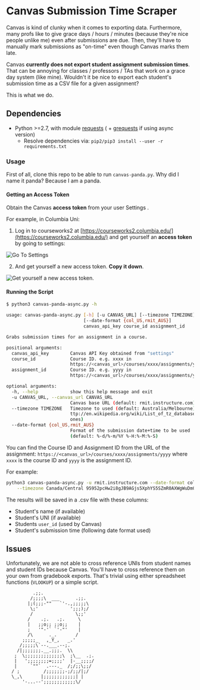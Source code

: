 # Canvas Submission Time Scraper

Canvas is kind of clunky when it comes to exporting data. Furthermore, many profs like to give grace days / hours / minutes (because they're nice people unlike me) even after submissions are due. Then, they'll have to manually mark submissions as "on-time" even though Canvas marks them late.

Canvas **currently does not export student assignment submission times**. That can be annoying for classes / professors / TAs that work on a grace day system (like mine). Wouldn't it be nice to export each student's submission time as a CSV file for a given assignment?

This is what we do.

## Dependencies

- Python >=2.7, with module [requests](https://github.com/kennethreitz/requests) ( + [grequests](https://github.com/kennethreitz/grequests) if using async version)
    - Resolve dependencies via: `pip2/pip3 install --user -r requirements.txt`


### Usage

First of all, clone this repo to be able to run `canvas-panda.py`. Why did I name it panda? Because I am a panda.

#### Getting an Access Token

Obtain the Canvas **access token** from your user Settings .

For example, in Columbia Uni:

1. Log in to courseworks2 at [https://courseworks2.columbia.edu/](https://courseworks2.columbia.edu/) and get yourself an **access token** by going to settings:

![Go To Settings](./screenshots/screenshot_5.png)

2. And get yourself a new access token. **Copy it down**.

![Get yourself a new access token.](./screenshots/screenshot_6.png)


#### Running the Script

```bash
$ python3 canvas-panda-async.py -h

usage: canvas-panda-async.py [-h] [-u CANVAS_URL] [--timezone TIMEZONE]
                             [--date-format {col_US,rmit_AUS}]
                             canvas_api_key course_id assignment_id

Grabs submission times for an assignment in a course.

positional arguments:
  canvas_api_key        Canvas API Key obtained from "settings"
  course_id             Course ID. e.g. xxxx in
                        https://<canvas_url>/courses/xxxx/assignments/yyyy
  assignment_id         Course ID. e.g. yyyy in
                        https://<canvas_url>/courses/xxxx/assignments/yyyy

optional arguments:
  -h, --help            show this help message and exit
  -u CANVAS_URL, --canvas_url CANVAS_URL
                        Canvas base URL (default: rmit.instructure.com)
  --timezone TIMEZONE   Timezone to used (default: Australia/Melbourne) (see h
                        ttp://en.wikipedia.org/wiki/List_of_tz_database_time_z
                        ones)
  --date-format {col_US,rmit_AUS}
                        Format of the submission date+time to be used
                        (default: %-d/%-m/%Y %-H:%-M:%-S)
```

You can find the Course ID and Assignment ID from the URL of the assignment: `https://<canvas_url>/courses/xxxx/assignments/yyyy` where `xxxx` is the course ID and `yyyy` is the assignment ID.


For example:

```bash
python3 canvas-panda-async.py -u rmit.instructure.com --date-format col_US  \
    --timezone Canada/Central 95952pcHw2i8gJB9AGjs5XphYS5SZmR0AXWgWuDm05Nmcqk4uL 12533 176110
```

The results will be saved in a .csv file with these columns:

- Student's name (if available)
- Student's UNI (if available)
- Students `user_id` (used by Canvas)
- Student's submission time (following date format used)


## Issues

Unfortunately, we are not able to cross reference UNIs from student names and student IDs because Canvas. You'll have to cross reference them on your own from gradebook exports. That's trivial using either spreadsheet functions (`VLOOKUP`) or a simple script.

              .;;.
             /;;;;\  ___      .;;.
            |;(;;;-""   `'-.,;;;;;\
             \;'            ';;;);/
             /                \;;'
            /    .;.   .;.     \
            |   ;;o;; ;;o;;    |
            ;   '"-'` `'-"'    |
            /\      ._.       /
          ;;;;;_   ,_Y_,   _.'
         /;;;;;\`--.___.--;.
        /|;;;;;;;.__.;;;.  \\
       ;  \;;;;;;;;;;;;;;\  ;\__  .;.
       |   ';;;;;;;;=;;;;'  |-__;;;;/
       |     `""`  .---._  /;/;;\;;/
      / ;         /;;;;;;;-;/;;/|;/
      \_,\       |;;;;;;;;;;;;| |
          '-...--';;;;;;;;;;;;\/
